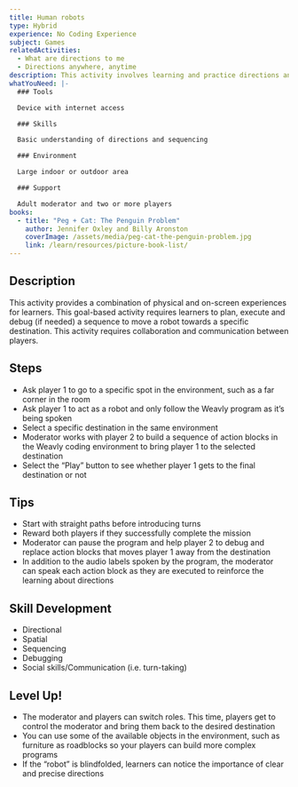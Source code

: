 ```yaml
---
title: Human robots
type: Hybrid
experience: No Coding Experience
subject: Games
relatedActivities:
  - What are directions to me
  - Directions anywhere, anytime
description: This activity involves learning and practice directions and sequencing.
whatYouNeed: |-
  ### Tools

  Device with internet access

  ### Skills

  Basic understanding of directions and sequencing

  ### Environment

  Large indoor or outdoor area

  ### Support

  Adult moderator and two or more players
books:
  - title: "Peg + Cat: The Penguin Problem"
    author: Jennifer Oxley and Billy Aronston
    coverImage: /assets/media/peg-cat-the-penguin-problem.jpg
    link: /learn/resources/picture-book-list/
---
```

## Description

This activity provides a combination of physical and on-screen experiences for learners. This goal-based activity requires learners to plan, execute and debug (if needed) a sequence to move a robot towards a specific destination. This activity requires collaboration and communication between players.

## Steps

* Ask player 1 to go to a specific spot in the environment, such as a far corner in the room
* Ask player 1 to act as a robot and only follow the Weavly program as it’s being spoken
* Select a specific destination in the same environment
* Moderator works with player 2 to build a sequence of action blocks in the Weavly coding environment to bring player 1 to the selected destination
* Select the “Play” button to see whether player 1 gets to the final destination or not

## Tips

* Start with straight paths before introducing turns
* Reward both players if they successfully complete the mission
* Moderator can pause the program and help player 2 to debug and replace action blocks that moves player 1 away from the destination
* In addition to the audio labels spoken by the program, the moderator can speak each action block as they are executed to reinforce the learning about directions

## Skill Development

* Directional
* Spatial
* Sequencing
* Debugging
* Social skills/Communication (i.e. turn-taking)

## Level Up!

* The moderator and players can switch roles. This time, players get to control the moderator and bring them back to the desired destination
* You can use some of the available objects in the environment, such as furniture as roadblocks so your players can build more complex programs
* If the “robot” is blindfolded, learners can notice the importance of clear and precise directions